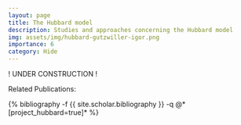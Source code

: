 ```yaml
---
layout: page
title: The Hubbard model 
description: Studies and approaches concerning the Hubbard model
img: assets/img/hubbard-gutzwiller-igor.png
importance: 6
category: Hide
---
```


! UNDER CONSTRUCTION ! <br>



Related Publications: 
<div class="publications">
    {% bibliography -f {{ site.scholar.bibliography }} -q @*[project_hubbard=true]* %}
</div>
